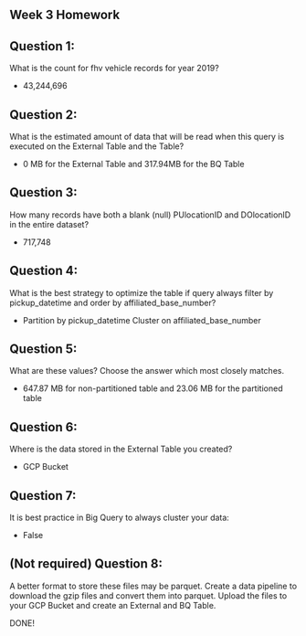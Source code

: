 ## Week 3 Homework

## Question 1:
What is the count for fhv vehicle records for year 2019?
- 43,244,696


## Question 2:
What is the estimated amount of data that will be read when this query is executed on the External Table and the Table?
- 0 MB for the External Table and 317.94MB for the BQ Table 


## Question 3:
How many records have both a blank (null) PUlocationID and DOlocationID in the entire dataset?
- 717,748


## Question 4:
What is the best strategy to optimize the table if query always filter by pickup_datetime and order by affiliated_base_number?
- Partition by pickup_datetime Cluster on affiliated_base_number


## Question 5:
What are these values? Choose the answer which most closely matches.
- 647.87 MB for non-partitioned table and 23.06 MB for the partitioned table


## Question 6: 
Where is the data stored in the External Table you created?
- GCP Bucket


## Question 7:
It is best practice in Big Query to always cluster your data:
- False


## (Not required) Question 8:
A better format to store these files may be parquet. Create a data pipeline to download the gzip files and convert them into parquet. Upload the files to your GCP Bucket and create an External and BQ Table. 

DONE!
